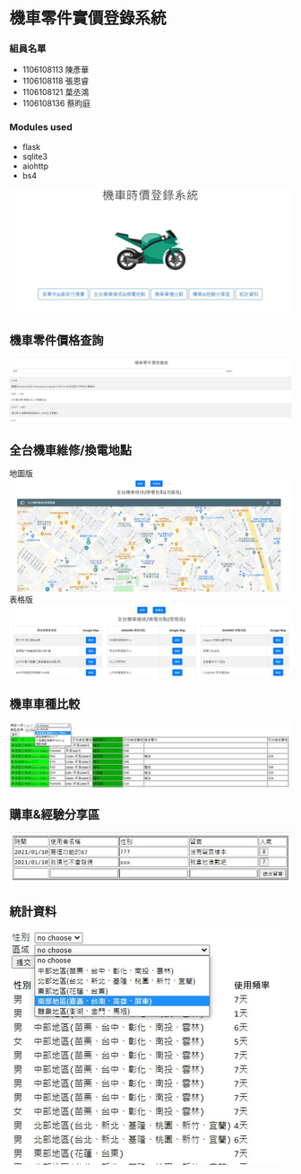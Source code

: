 # 機車零件實價登錄系統
### 組員名單
* 1106108113 陳彥華
* 1106108118 張恩睿
* 1106108121 葉丞鴻
* 1106108136 蔡昀庭

### Modules used
* flask
* sqlite3
* aiohttp
* bs4

![首頁](/docs/home.jpg)

## 機車零件價格查詢
![機車零件價格查詢](/docs/searchPrice.jpg)

## 全台機車維修/換電地點
地圖版
![全台機車維修/換電地點(地圖版)](/docs/map.jpg)
表格版
![全台機車維修/換電地點(表格版)](/docs/location.jpg)

## 機車車種比較
![統計資料](/docs/motoType.jpg)

## 購車&經驗分享區
![購車&經驗分享區](/docs/chatRoom.jpg)

## 統計資料
![統計資料](/docs/statistic.jpg)

